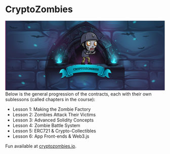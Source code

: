 # CryptoZombies
![](zAssets/images/CryptoZombies.png)
Below is the general progression of the contracts, each with their own sublessons (called chapters in the course):
 - Lesson 1: Making the Zombie Factory
 - Lesson 2: Zombies Attack Their Victims
 - Lesson 3: Advanced Solidity Concepts
 - Lesson 4: Zombie Battle System
 - Lesson 5: ERC721 & Crypto-Collectibles
 - Lesson 6: App Front-ends & Web3.js

Fun available at [cryptozombies.io](cryptozombies.io).
